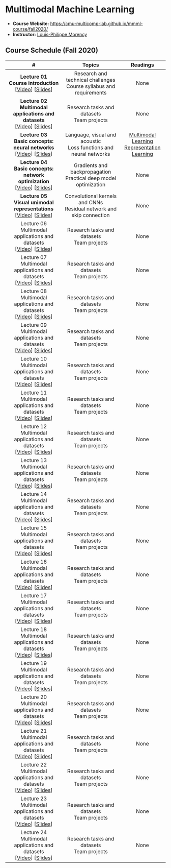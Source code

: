 # Multimodal Machine Learning

- **Course Website:** https://cmu-multicomp-lab.github.io/mmml-course/fall2020/
- **Instructor:** [Louis-Philippe Morency](https://www.cs.cmu.edu/~morency/)

## Course Schedule (Fall 2020)

|#|Topics|Readings|
|:---:|:---:|:---:|
|**Lecture 01<br>Course introduction**<br>[[Video]()] [[Slides]()]|Research and technical challenges<br>Course syllabus and requirements|None|
|**Lecture 02<br>Multimodal applications and datasets**<br>[[Video]()] [[Slides]()]|Research tasks and datasets<br>Team projects|None|
|**Lecture 03<br>Basic concepts: neural networks**<br>[[Video]()] [[Slides]()]|Language, visual and acoustic<br>Loss functions and neural networks|[Multimodal Learning]()<br>[Representation Learning]()|
|**Lecture 04<br>Basic concepts: network optimization**<br>[[Video]()] [[Slides]()]|Gradients and backpropagation<br>Practical deep model optimization|None|
|**Lecture 05<br>Visual unimodal representations**<br>[[Video]()] [[Slides]()]|Convolutional kernels and CNNs<br>Residual network and skip connection|None|
|Lecture 06<br>Multimodal applications and datasets<br>[[Video]()] [[Slides]()]|Research tasks and datasets<br>Team projects|None|
|Lecture 07<br>Multimodal applications and datasets<br>[[Video]()] [[Slides]()]|Research tasks and datasets<br>Team projects|None|
|Lecture 08<br>Multimodal applications and datasets<br>[[Video]()] [[Slides]()]|Research tasks and datasets<br>Team projects|None|
|Lecture 09<br>Multimodal applications and datasets<br>[[Video]()] [[Slides]()]|Research tasks and datasets<br>Team projects|None|
|Lecture 10<br>Multimodal applications and datasets<br>[[Video]()] [[Slides]()]|Research tasks and datasets<br>Team projects|None|
|Lecture 11<br>Multimodal applications and datasets<br>[[Video]()] [[Slides]()]|Research tasks and datasets<br>Team projects|None|
|Lecture 12<br>Multimodal applications and datasets<br>[[Video]()] [[Slides]()]|Research tasks and datasets<br>Team projects|None|
|Lecture 13<br>Multimodal applications and datasets<br>[[Video]()] [[Slides]()]|Research tasks and datasets<br>Team projects|None|
|Lecture 14<br>Multimodal applications and datasets<br>[[Video]()] [[Slides]()]|Research tasks and datasets<br>Team projects|None|
|Lecture 15<br>Multimodal applications and datasets<br>[[Video]()] [[Slides]()]|Research tasks and datasets<br>Team projects|None|
|Lecture 16<br>Multimodal applications and datasets<br>[[Video]()] [[Slides]()]|Research tasks and datasets<br>Team projects|None|
|Lecture 17<br>Multimodal applications and datasets<br>[[Video]()] [[Slides]()]|Research tasks and datasets<br>Team projects|None|
|Lecture 18<br>Multimodal applications and datasets<br>[[Video]()] [[Slides]()]|Research tasks and datasets<br>Team projects|None|
|Lecture 19<br>Multimodal applications and datasets<br>[[Video]()] [[Slides]()]|Research tasks and datasets<br>Team projects|None|
|Lecture 20<br>Multimodal applications and datasets<br>[[Video]()] [[Slides]()]|Research tasks and datasets<br>Team projects|None|
|Lecture 21<br>Multimodal applications and datasets<br>[[Video]()] [[Slides]()]|Research tasks and datasets<br>Team projects|None|
|Lecture 22<br>Multimodal applications and datasets<br>[[Video]()] [[Slides]()]|Research tasks and datasets<br>Team projects|None|
|Lecture 23<br>Multimodal applications and datasets<br>[[Video]()] [[Slides]()]|Research tasks and datasets<br>Team projects|None|
|Lecture 24<br>Multimodal applications and datasets<br>[[Video]()] [[Slides]()]|Research tasks and datasets<br>Team projects|None|
